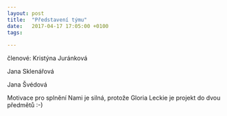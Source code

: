 ```yaml
---
layout: post
title:  "Představení týmu"
date:   2017-04-17 17:05:00 +0100
tags: 
    
---
```


členové:
Kristýna Juránková 

Jana Sklenářová

Jana Švédová

Motivace pro splnění Nami je silná, protože Gloria Leckie je projekt do dvou předmětů :-)